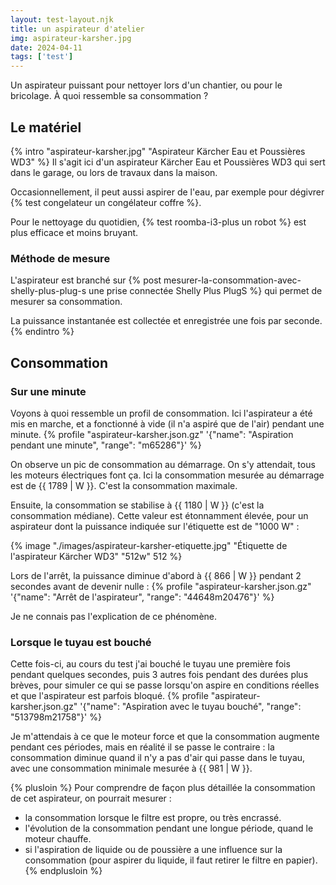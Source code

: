 ```yaml
---
layout: test-layout.njk 
title: un aspirateur d'atelier
img: aspirateur-karsher.jpg
date: 2024-04-11
tags: ['test']
---
```


Un aspirateur puissant pour nettoyer lors d'un chantier, ou pour le bricolage. À quoi ressemble sa consommation ?
<!-- excerpt -->

## Le matériel
{% intro "aspirateur-karsher.jpg" "Aspirateur Kärcher Eau et Poussières WD3" %}
Il s'agit ici d'un aspirateur Kärcher Eau et Poussières WD3 qui sert dans le garage, ou lors de travaux dans la maison.

Occasionnellement, il peut aussi aspirer de l'eau, par exemple pour dégivrer {% test congelateur un congélateur coffre %}.

Pour le nettoyage du quotidien, {% test roomba-i3-plus un robot %} est plus efficace et moins bruyant.

### Méthode de mesure

L'aspirateur est branché sur {% post mesurer-la-consommation-avec-shelly-plus-plug-s une prise connectée Shelly Plus PlugS %} qui permet de mesurer sa consommation.

La puissance instantanée est collectée et enregistrée une fois par seconde.
{% endintro %}

## Consommation

### Sur une minute

Voyons à quoi ressemble un profil de consommation. Ici l'aspirateur a été mis en marche, et a fonctionné à vide (il n'a aspiré que de l'air) pendant une minute.
{% profile "aspirateur-karsher.json.gz" '{"name": "Aspiration pendant une minute", "range": "m65286"}' %}

On observe un pic de consommation au démarrage. On s'y attendait, tous les moteurs électriques font ça. Ici la consommation mesurée au démarrage est de {{ 1789 | W }}. C'est la consommation maximale.

Ensuite, la consommation se stabilise à {{ 1180 | W }} (c'est la consommation médiane). Cette valeur est étonnamment élevée, pour un aspirateur dont la puissance indiquée sur l'étiquette est de "1000 W" :

{% image "./images/aspirateur-karsher-etiquette.jpg" "Étiquette de l'aspirateur Kärcher WD3" "512w" 512 %}

Lors de l'arrêt, la puissance diminue d'abord à {{ 866 | W }} pendant 2 secondes avant de devenir nulle :
{% profile "aspirateur-karsher.json.gz" '{"name": "Arrêt de l\'aspirateur", "range": "44648m20476"}' %}

Je ne connais pas l'explication de ce phénomène.

### Lorsque le tuyau est bouché

Cette fois-ci, au cours du test j'ai bouché le tuyau une première fois pendant quelques secondes, puis 3 autres fois pendant des durées plus brèves, pour simuler ce qui se passe lorsqu'on aspire en conditions réelles et que l'aspirateur est parfois bloqué.
{% profile "aspirateur-karsher.json.gz" '{"name": "Aspiration avec le tuyau bouché", "range": "513798m21758"}' %}

Je m'attendais à ce que le moteur force et que la consommation augmente pendant ces périodes, mais en réalité il se passe le contraire : la consommation diminue quand il n'y a pas d'air qui passe dans le tuyau, avec une consommation minimale mesurée à {{ 981 | W }}.

{% plusloin %}
Pour comprendre de façon plus détaillée la consommation de cet aspirateur, on pourrait mesurer :
- la consommation lorsque le filtre est propre, ou très encrassé.
- l'évolution de la consommation pendant une longue période, quand le moteur chauffe.
- si l'aspiration de liquide ou de poussière a une influence sur la consommation (pour aspirer du liquide, il faut retirer le filtre en papier).
{% endplusloin %}
